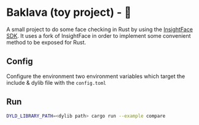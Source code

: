 # Baklava (toy project) - 🍮

A small project to do some face checking in Rust by using the [InsightFace SDK](https://github.com/deepinsight/insightface). It uses a fork of InsightFace in order to implement some convenient method to be exposed for Rust.

## Config

Configure the environment two environment variables which target the include & dylib file with the `config.toml`

## Run

```sh
DYLD_LIBRARY_PATH=<dylib path> cargo run --example compare
```